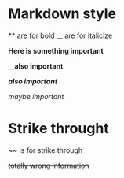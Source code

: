 # Markdown style

\*\* are for bold \_\_ are for italicize

**Here is something important**

__**also important**

***also important***


_maybe important_

# Strike throught

\~\~ is for strike through

~~totally wrong information~~